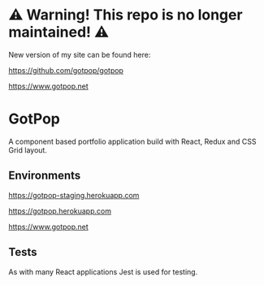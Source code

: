# ⚠️ Warning! This repo is no longer maintained! ⚠️

New version of my site can be found here: 

https://github.com/gotpop/gotpop

https://www.gotpop.net

# GotPop

A component based portfolio application build with React, Redux and CSS Grid layout.

## Environments

https://gotpop-staging.herokuapp.com

https://gotpop.herokuapp.com

https://www.gotpop.net

## Tests

As with many React applications Jest is used for testing.

